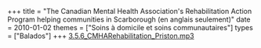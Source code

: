+++
title = "The Canadian Mental Health Association's Rehabilitation Action Program helping communities in Scarborough (en anglais seulement)"
date = 2010-01-02
themes = ["Soins à domicile et soins communautaires"]
types = ["Balados"]
+++
[3.5.6_CMHARehabilitation_Priston.mp3](/files/3.5.6_CMHARehabilitation_Priston.mp3)
